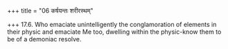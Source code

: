 +++
title = "06 कर्षयन्तः शरीरस्थम्"

+++
17.6. Who emaciate unintelligently the conglamoration of elements in
their physic and emaciate Me too, dwelling within the physic-know them
to be of a demoniac resolve.
